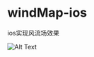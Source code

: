 # windMap-ios
ios实现风流场效果

![Alt Text](https://github.com/ludawei/windMap-ios/edit/master/windmap1.gif)
